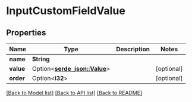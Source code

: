 # InputCustomFieldValue

## Properties

Name | Type | Description | Notes
------------ | ------------- | ------------- | -------------
**name** | **String** |  | 
**value** | Option<[**serde_json::Value**](.md)> |  | [optional]
**order** | Option<**i32**> |  | [optional]

[[Back to Model list]](../README.md#documentation-for-models) [[Back to API list]](../README.md#documentation-for-api-endpoints) [[Back to README]](../README.md)


